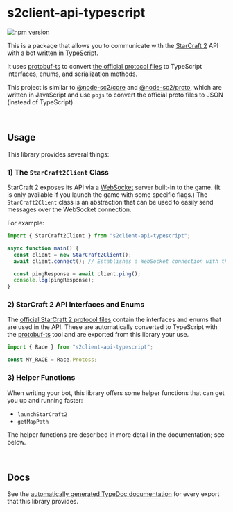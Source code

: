 # s2client-api-typescript

[![npm version](https://img.shields.io/npm/v/s2client-api-typescript.svg)](https://www.npmjs.com/package/s2client-api-typescript)

<!-- markdownlint-disable MD033 -->

This is a package that allows you to communicate with the [StarCraft 2](https://starcraft2.com/en-us/) API with a bot written in [TypeScript](https://www.typescriptlang.org/).

It uses [protobuf-ts](https://github.com/timostamm/protobuf-ts) to convert [the official protocol files](https://github.com/Blizzard/s2client-proto/tree/master/s2clientprotocol) to TypeScript interfaces, enums, and serialization methods.

This project is similar to [@node-sc2/core](https://github.com/node-sc2/core) and [@node-sc2/proto](https://github.com/node-sc2/proto), which are written in JavaScript and use `pbjs` to convert the official proto files to JSON (instead of TypeScript).

<br>

## Usage

This library provides several things:

### 1) The `StarCraft2Client` Class

StarCraft 2 exposes its API via a [WebSocket](https://en.wikipedia.org/wiki/WebSocket) server built-in to the game. (It is only available if you launch the game with some specific flags.) The `StarCraft2Client` class is an abstraction that can be used to easily send messages over the WebSocket connection.

For example:

```ts
import { StarCraft2Client } from "s2client-api-typescript";

async function main() {
  const client = new StarCraft2Client();
  await client.connect(); // Establishes a WebSocket connection with the game.

  const pingResponse = await client.ping();
  console.log(pingResponse);
}
```

### 2) StarCraft 2 API Interfaces and Enums

The [official StarCraft 2 protocol files](https://github.com/Blizzard/s2client-proto/tree/master/s2clientprotocol) contain the interfaces and enums that are used in the API. These are automatically converted to TypeScript with the [protobuf-ts](https://github.com/timostamm/protobuf-ts) tool and are exported from this library your use.

```ts
import { Race } from "s2client-api-typescript";

const MY_RACE = Race.Protoss;
```

### 3) Helper Functions

When writing your bot, this library offers some helper functions that can get you up and running faster:

- `launchStarCraft2`
- `getMapPath`

The helper functions are described in more detail in the documentation; see below.

<br>

## Docs

See the [automatically generated TypeDoc documentation](https://zamiell.github.io/s2client-api-typescript/modules.html) for every export that this library provides.
